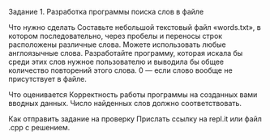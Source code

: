 Задание 1. Разработка программы поиска слов в файле

Что нужно сделать
Составьте небольшой текстовый файл «words.txt», в котором последовательно, через пробелы и переносы строк расположены различные слова. Можете использовать любые англоязычные слова. Разработайте программу, которая искала бы среди этих слов нужное пользователю и выводила бы общее количество повторений этого слова. 0 — если слово вообще не присутствует в файле.



Что оценивается
Корректность работы программы на созданных вами вводных данных. Число найденных слов должно соответствовать.



Как отправить задание на проверку
Прислать ссылку на repl.it или файл .срр с решением.



